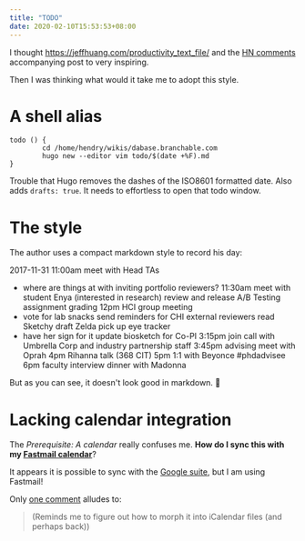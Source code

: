 ```yaml
---
title: "TODO"
date: 2020-02-10T15:53:53+08:00
---
```


I thought https://jeffhuang.com/productivity_text_file/ and the [HN
comments](https://news.ycombinator.com/item?id=22276184) accompanying post to
very inspiring.

Then I was thinking what would it take me to adopt this style.

# A shell alias

	todo () {
			cd /home/hendry/wikis/dabase.branchable.com
			hugo new --editor vim todo/$(date +%F).md
	}

Trouble that Hugo removes the dashes of the ISO8601 formatted date. Also adds
`drafts: true`. It needs to effortless to open that todo window.

# The style

The author uses a compact markdown style to record his day:

2017-11-31
11:00am meet with Head TAs
- where are things at with inviting portfolio reviewers?
11:30am meet with student Enya (interested in research)
review and release A/B Testing assignment grading
12pm HCI group meeting
- vote for lab snacks
send reminders for CHI external reviewers
read Sketchy draft
Zelda pick up eye tracker
- have her sign for it
update biosketch for Co-PI
3:15pm join call with Umbrella Corp and industry partnership staff
3:45pm advising meet with Oprah
4pm Rihanna talk (368 CIT)
5pm 1:1 with Beyonce #phdadvisee
6pm faculty interview dinner with Madonna

But as you can see, it doesn't look good in markdown. 🤦

# Lacking calendar integration

The _Prerequisite: A calendar_ really confuses me. **How do I sync this with my [Fastmail calendar](https://www.fastmail.com/help/calendar/calendartroubleshooting.html)**?

It appears it is possible to sync with the [Google suite](https://news.ycombinator.com/item?id=22276793), but I am using Fastmail!

Only [one comment](https://news.ycombinator.com/item?id=22279284) alludes to:

> (Reminds me to figure out how to morph it into iCalendar files (and perhaps
> back)) 
